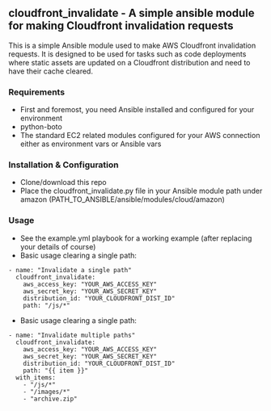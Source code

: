 ## cloudfront_invalidate - A simple ansible module for making Cloudfront invalidation requests

This is a simple Ansible module used to make AWS Cloudfront invalidation requests.  It is designed to be used for tasks such as code deployments where static assets are updated on a Cloudfront distribution and need to have their cache cleared.

### Requirements
* First and foremost, you need Ansible installed and configured for your environment
* python-boto
* The standard EC2 related modules configured for your AWS connection either as environment vars or Ansible vars

### Installation & Configuration
* Clone/download this repo
* Place the cloudfront_invalidate.py file in your Ansible module path under amazon (PATH_TO_ANSIBLE/ansible/modules/cloud/amazon)

### Usage
* See the example.yml playbook for a working example (after replacing your details of course)
* Basic usage clearing a single path:
```
- name: "Invalidate a single path"
  cloudfront_invalidate:
    aws_access_key: "YOUR_AWS_ACCESS_KEY"
    aws_secret_key: "YOUR_AWS_SECRET_KEY"
    distribution_id: "YOUR_CLOUDFRONT_DIST_ID"
    path: "/js/*"
```
* Basic usage clearing a single path:
```
- name: "Invalidate multiple paths"
  cloudfront_invalidate:
    aws_access_key: "YOUR_AWS_ACCESS_KEY"
    aws_secret_key: "YOUR_AWS_SECRET_KEY"
    distribution_id: "YOUR_CLOUDFRONT_DIST_ID"
    path: "{{ item }}"
  with_items:
    - "/js/*"
    - "/images/*"
    - "archive.zip"
```
